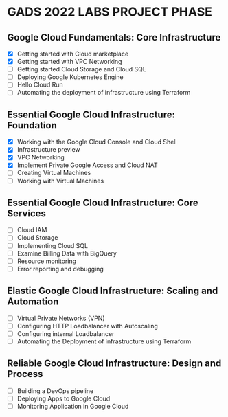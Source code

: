 # GADS 2022 LABS PROJECT PHASE
## Google Cloud Fundamentals: Core Infrastructure

- [x] Getting started with Cloud marketplace
- [x] Getting started with VPC Networking
- [ ] Getting started Cloud Storage and Cloud SQL
- [ ] Deploying Google Kubernetes Engine
- [ ] Hello Cloud Run
- [ ] Automating the deployment of infrastructure using Terraform

## Essential Google Cloud Infrastructure: Foundation
- [x] Working with the Google Cloud Console and Cloud Shell
- [x] Infrastructure preview
- [x] VPC Networking
- [x] Implement Private Google Access and Cloud NAT
- [ ] Creating Virtual Machines
- [ ] Working with Virtual Machines

## Essential Google Cloud Infrastructure: Core Services
- [ ] Cloud IAM
- [ ] Cloud Storage 
- [ ] Implementing Cloud SQL 
- [ ] Examine Billing Data with BigQuery 
- [ ] Resource monitoring 
- [ ] Error reporting and debugging

## Elastic Google Cloud Infrastructure: Scaling and Automation
- [ ] Virtual Private Networks (VPN)
- [ ] Configuring HTTP Loadbalancer with Autoscaling
- [ ] Configuring internal Loadbalancer
- [ ] Automating the Deployment of infrastructure using Terraform

## Reliable Google Cloud Infrastructure: Design and Process
- [ ] Building a DevOps pipeline
- [ ] Deploying Apps to Google Cloud
- [ ] Monitoring Application in Google Cloud
